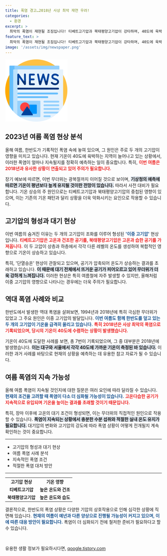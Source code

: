 ```yaml
---
title: 폭염 경고…2018년 사상 최악 재연 우려!
categories:
  - 환경
excerpt: >
  최악의 폭염이 재현될 조짐입니다! 티베트고기압과 북태평양고기압이 강타하며, 40도에 육박하는 기온과 열대야가 광복절까지 지속될 전망. 과거를 거슬러, 사상 최고 기온의 기록들이 다시 쓰이는 것은 아닌지 궁금해집니다!
feature_text: >
  최악의 폭염이 재현될 조짐입니다! 티베트고기압과 북태평양고기압이 강타하며, 40도에 육박하는 기온과 열대야가 광복절까지 지속될 전망. 과거를 거슬러, 사상 최고 기온의 기록들이 다시 쓰이는 것은 아닌지 궁금해집니다!
image: '/assets/img/newspaper.png'
---
```


<p><img src="/assets/img/newspaper.png" alt="kimp 속보" /></p>

<h2 data-ke-size="size26">2023년 여름 폭염 현상 분석</h2>

<p data-ke-size="size16">올해 여름, 한반도가 기록적인 폭염 속에 놓여 있으며, 그 원인은 주로 두 개의 고기압이 영향을 미치고 있습니다. 현재 기온이 40도에 육박하는 지역이 늘어나고 있는 상황에서, 이러한 폭염이 얼마나 지속될지를 정확히 예측하는 일이 중요합니다. 특히, <b><span style="color: #ee2323;">이번 여름은 2018년과 유사한 상황이 연출되고 있어 주의가 필요합니다.</span></b> </p>

<p data-ke-size="size16">장기 예보에 따르면, 이번 무더위는 광복절까지 이어질 것으로 보이며, <b><span style="background-color: #21538527;">기상청의 예측에 따르면 기온이 평년보다 높게 유지될 것이란 전망이 있습니다.</span></b> 따라서 사전 대비가 필요합니다. 기온 상승의 주 원인으로는 티베트고기압과 북태평양고기압의 중첩된 영향이 있으며, 이는 기존의 기온 패턴과 달리 상황을 더욱 악화시키는 요인으로 작용할 수 있습니다.</p>

<h2 data-ke-size="size26">고기압의 형성과 대기 현상</h2>

<p data-ke-size="size16">이번 여름의 숨겨진 이유는 두 개의 고기압이 조화를 이루어 형성된 <b><span style="color: #1a5490;">'이중 고기압'</span></b> 현상입니다. <b><span style="color: #ee2323;">티베트고기압은 고온과 건조한 공기를, 북태평양고기압은 고온과 습한 공기를 가져옵니다.</span></b> 이 두 고압이 상층과 하층에서 각각 다른 레벨의 온도를 생성하여 복합적인 영향으로 기온이 상승하고 있습니다.</p>

<p data-ke-size="size16">특히, '단열승온' 현상이 관찰되고 있으며, 공기가 압축되어 온도가 상승하는 결과를 초래하고 있습니다. <b><span style="background-color: #21538527;">이 때문에 대기 전체에서 뜨거운 공기가 피어오르고 있어 무더위가 더욱 강하게 느껴집니다.</span></b> 이러한 현상은 특히 여름철에 자주 발생할 수 있지만, 올해처럼 이중 고기압의 영향으로 나타나는 경우에는 더욱 주의가 필요합니다.</p>

<h2 data-ke-size="size26">역대 폭염 사례와 비교</h2>

<p data-ke-size="size16">한반도에서 발생한 역대 폭염을 살펴보면, 1994년과 2018년에 특히 극심한 무더위가 있었고 그 주요 원인은 이중 고기압의 발달입니다. <b><span style="color: #1a5490;">이번 여름도 함께 한반도를 덮고 있는 두 개의 고기압이 기온을 급격히 올리고 있습니다.</span></b> <b><span style="color: #ee2323;">특히 2018년은 사상 최악의 폭염으로 기록되었으며, 당시의 기온이 40도에 수렴하는 상황이 발생했습니다.</span></b></p>

<p data-ke-size="size16">기온이 40도에 도달한 사례를 보면, 총 7번이 기록되었으며, 그 중 대부분은 2018년에 발생했습니다. <b><span style="background-color: #21538527;">이는 대구와 서울에서 각각 40도에 가까운 기온이 측정된 바 있습니다.</span></b> 이러한 과거 사례를 바탕으로 현재의 상황을 예측하는 데 유용한 참고 자료가 될 수 있습니다.</p>

<h2 data-ke-size="size26">여름 폭염의 지속 가능성</h2>

<p data-ke-size="size16">올해 여름 폭염이 지속될 것인지에 대한 질문은 여러 요인에 따라 달라질 수 있습니다. <b><span style="color: #1a5490;">현재의 조건을 고려할 때 폭염이 다소 더 심화될 가능성이 있습니다.</span></b> <b><span style="color: #ee2323;">고온다습한 공기가 지속적으로 유입되며 기온을 높이는 결과를 초래할 것이기 때문입니다.</span></b></p>

<p data-ke-size="size16">특히, 장마 이후에 고온의 대기 조건이 형성되면, 이는 무더위의 직접적인 원인으로 작용할 수 있습니다. <b><span style="background-color: #21538527;">폭염이 지속되는 상황에서 충분한 수분 섭취와 적절한 실내 온도 유지가 필요합니다.</span></b> 대기압의 변화와 고기압의 강도에 따라 폭염 상황이 어떻게 전개될지 계속 확인하는 것이 중요합니다.</p>

<hr>

<ul>
    <li>고기압의 형성과 대기 현상</li>
    <li>여름 폭염 사례 분석</li>
    <li>지속적인 폭염 조건</li>
    <li>적절한 폭염 대처 방안</li>
</ul>

<hr>

<table>
    <tr>
        <td style="text-align: center; height: 17px;"><b>고기압 현상</b></td>
        <td style="text-align: center; height: 17px;"><b>기온 영향</b></td>
    </tr>
    <tr>
        <td style="text-align: center; height: 17px;"><b>티베트고기압</b></td>
        <td style="text-align: center; height: 17px;"><b>높은 온도와 건조</b></td>
    </tr>
    <tr>
        <td style="text-align: center; height: 17px;"><b>북태평양고기압</b></td>
        <td style="text-align: center; height: 17px;"><b>높은 온도와 습도</b></td>
    </tr>
</table>

<p data-ke-size="size16">결론적으로, 한반도의 폭염 상황은 다양한 기압의 상호작용으로 인해 심각한 상황에 직면해 있습니다. <b><span style="color: #1a5490;">현재의 여름이 예년과 다른 양상으로 진행될 가능성이 커지고 있으며, 이에 따른 대응 방안이 필요합니다.</span></b> 폭염이 더 심화되기 전에 철저한 준비가 필요하다고 할 수 있습니다.</p> 

<p data-ke-size="size16">&nbsp;</p>
유용한 생활 정보가 필요하시다면, <a href="https://qoogle.tistory.com" rel="dofollow">qoogle.tistory.com</a>


